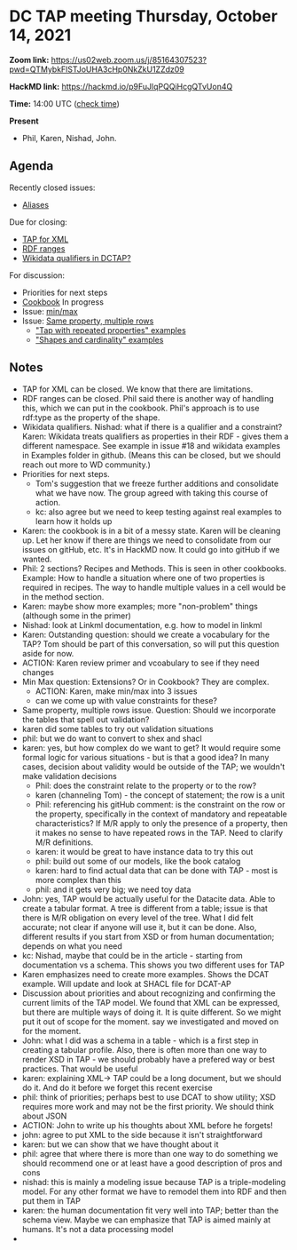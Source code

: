 # DC TAP meeting Thursday, October 14, 2021

**Zoom link:** https://us02web.zoom.us/j/85164307523?pwd=QTMybkFlSTJoUHA3cHp0NkZkU1ZZdz09

**HackMD link:** https://hackmd.io/p9FuJlqPQQiHcgQTvUon4Q

**Time:** 14:00 UTC ([check time](https://www.timeanddate.com/worldclock/fixedtime.html?msg=DC+TAP&iso=20211014T14&p1=%3A&ah=1))

**Present**

* Phil, Karen, Nishad, John.

## Agenda 

Recently closed issues:

* [Aliases](https://github.com/dcmi/dctap/issues/43)

Due for closing:

* [TAP for XML](https://github.com/dcmi/dctap/issues/48) 
* [RDF ranges](https://github.com/dcmi/dctap/issues/37)
* [Wikidata qualifiers in DCTAP?](https://github.com/dcmi/dctap/issues/43)

For discussion:

* Priorities for next steps
* [Cookbook](https://hackmd.io/V3LGdBdxTrOid57M2wJUlw) In progress
* Issue: [min/max](https://github.com/dcmi/dctap/issues/50)
* Issue: [Same property, multiple rows](https://github.com/dcmi/dctap/issues/51) 
  * ["Tap with repeated properties" examples](https://docs.google.com/document/d/1whGvaDwLY4FhI2AkktFkGdXvNjwZSqV0mkcff75fR4k/edit)
  * ["Shapes and cardinality" examples](https://docs.google.com/document/d/1RxjnBM6WnnfWrVMJmAHI83CR_gvWC7Qw9g6mS-I9iio/edit)

## Notes

* TAP for XML can be closed. We know that there are limitations. 
* RDF ranges can be closed. Phil said there is another way of handling this, which we can put in the cookbook. Phil's approach is to use rdf:type as the property of the shape.
* Wikidata qualifiers. Nishad: what if there is a qualifier and a constraint? Karen: Wikidata treats qualifiers as properties in their RDF - gives them a different namespace. See example in issue #18 and wikidata examples in Examples folder in github. (Means this can be closed, but we should reach out more to WD community.)
* Priorities for next steps.
    * Tom's suggestion that we freeze further additions and consolidate what we have now. The group agreed with taking this course of action.
    * kc: also agree but we need to keep testing against real examples to learn how it holds up
* Karen: the cookbook is in a bit of a messy state. Karen will be cleaning up. Let her know if there are things we need to consolidate from our issues on gitHub, etc. It's in HackMD now. It could go into gitHub if we wanted.
* Phil: 2 sections? Recipes and Methods. This is seen in other cookbooks. Example: How to handle a situation where one of two properties is required in recipes. The way to handle multiple values in a cell would be in the method section.
* Karen: maybe show more examples; more "non-problem" things (although some in the primer)
* Nishad: look at Linkml documentation, e.g. how to model in linkml
* Karen: Outstanding question: should we create a vocabulary for the TAP? Tom should be part of this conversation, so will put this question aside for now.
* ACTION: Karen review primer and vcoabulary to see if they need changes
* Min Max question: Extensions? Or in Cookbook? They are complex. 
    * ACTION: Karen, make min/max into 3 issues
    * can we come up with value constraints for these?
* Same property, multiple rows issue. Question: Should we incorporate the tables that spell out validation?
* karen did some tables to try out validation situations
* phil: but we do want to convert to shex and shacl
* karen: yes, but how complex do we want to get? It would require some formal logic for various situations - but is that a good idea? In many cases, decision about validity would be outside of the TAP; we wouldn't make validation decisions 
    * Phil: does the constraint relate to the property or to the row?
    * karen (channeling Tom) - the concept of statement; the row is a unit
    * Phil: referencing his gitHub comment: is the constraint on the row or the property, specifically in the context of mandatory and repeatable characteristics? If M/R apply to only the presence of a property, then it makes no sense to have repeated rows in the TAP. Need to clarify M/R definitions.
    * karen: it would be great to have instance data to try this out
    * phil: build out some of our models, like the book catalog
    * karen: hard to find actual data that can be done with TAP - most is more complex than this
    * phil: and it gets very big; we need toy data
* John: yes, TAP would be actually useful for the Datacite data. Able to create a tabular format. A tree is different from a table; issue is that there is M/R obligation on every level of the tree. What I did felt accurate; not clear if anyone will use it, but it can be done. Also, different results if you start from XSD or from human documentation; depends on what you need
* kc: Nishad, maybe that could be in the article - starting from documentation vs a schema. This shows you two different uses for TAP
* Karen emphasizes need to create more examples. Shows the DCAT example. Will update and look at SHACL file for DCAT-AP
* Discussion about priorities and about recognizing and confirming the current limits of the TAP model. We found that XML can be expressed, but there are multiple ways of doing it. It is quite different. So we might put it out of scope for the moment. say we investigated and moved on for the moment.
* John: what I did was a schema in a table - which is a first step in creating a tabular profile. Also, there is often more than one way to render XSD in TAP - we should probably have a prefered way or best practices. That would be useful
* karen: explaining XML-> TAP could be a long document, but we should do it. And do it before we forget this recent exercise
* phil: think of priorities; perhaps best to use DCAT to show utility; XSD requires more work and may not be the first priority. We should think about JSON
* ACTION: John to write up his thoughts about XML before he forgets!
* john: agree to put XML to the side because it isn't straightforward
* karen: but we can show that we have thought about it
* phil: agree that where there is more than one way to do something we should recommend one or at least have a good description of pros and cons
* nishad: this is mainly a modeling issue because TAP is a triple-modeling model. For any other format we have to remodel them into RDF and then put them in TAP
* karen: the human documentation fit very well into TAP; better than the schema view. Maybe we can emphasize that TAP is aimed mainly at humans. It's not a data processing model
* 
